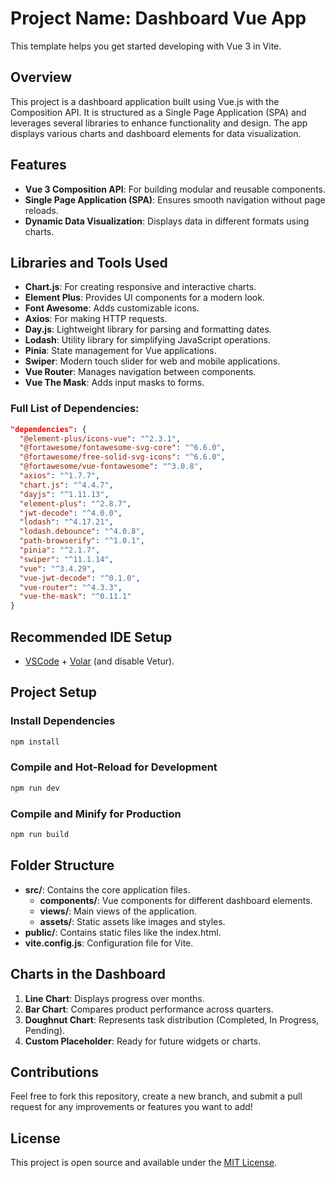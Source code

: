 # Project Name: Dashboard Vue App

This template helps you get started developing with Vue 3 in Vite.

## Overview

This project is a dashboard application built using Vue.js with the Composition API. It is structured as a Single Page Application (SPA) and leverages several libraries to enhance functionality and design. The app displays various charts and dashboard elements for data visualization.

## Features

- **Vue 3 Composition API**: For building modular and reusable components.
- **Single Page Application (SPA)**: Ensures smooth navigation without page reloads.
- **Dynamic Data Visualization**: Displays data in different formats using charts.

## Libraries and Tools Used

- **Chart.js**: For creating responsive and interactive charts.
- **Element Plus**: Provides UI components for a modern look.
- **Font Awesome**: Adds customizable icons.
- **Axios**: For making HTTP requests.
- **Day.js**: Lightweight library for parsing and formatting dates.
- **Lodash**: Utility library for simplifying JavaScript operations.
- **Pinia**: State management for Vue applications.
- **Swiper**: Modern touch slider for web and mobile applications.
- **Vue Router**: Manages navigation between components.
- **Vue The Mask**: Adds input masks to forms.

### Full List of Dependencies:

```json
"dependencies": {
  "@element-plus/icons-vue": "^2.3.1",
  "@fortawesome/fontawesome-svg-core": "^6.6.0",
  "@fortawesome/free-solid-svg-icons": "^6.6.0",
  "@fortawesome/vue-fontawesome": "^3.0.8",
  "axios": "^1.7.7",
  "chart.js": "^4.4.7",
  "dayjs": "^1.11.13",
  "element-plus": "^2.8.7",
  "jwt-decode": "^4.0.0",
  "lodash": "^4.17.21",
  "lodash.debounce": "^4.0.8",
  "path-browserify": "^1.0.1",
  "pinia": "^2.1.7",
  "swiper": "^11.1.14",
  "vue": "^3.4.29",
  "vue-jwt-decode": "^0.1.0",
  "vue-router": "^4.3.3",
  "vue-the-mask": "^0.11.1"
}
```

## Recommended IDE Setup

- [VSCode](https://code.visualstudio.com/) + [Volar](https://marketplace.visualstudio.com/items?itemName=Vue.volar) (and disable Vetur).

## Project Setup

### Install Dependencies

```sh
npm install
```

### Compile and Hot-Reload for Development

```sh
npm run dev
```

### Compile and Minify for Production

```sh
npm run build
```

## Folder Structure

- **src/**: Contains the core application files.
    - **components/**: Vue components for different dashboard elements.
    - **views/**: Main views of the application.
    - **assets/**: Static assets like images and styles.
- **public/**: Contains static files like the index.html.
- **vite.config.js**: Configuration file for Vite.

## Charts in the Dashboard

1. **Line Chart**: Displays progress over months.
2. **Bar Chart**: Compares product performance across quarters.
3. **Doughnut Chart**: Represents task distribution (Completed, In Progress, Pending).
4. **Custom Placeholder**: Ready for future widgets or charts.

## Contributions

Feel free to fork this repository, create a new branch, and submit a pull request for any improvements or features you want to add!

## License

This project is open source and available under the [MIT License](LICENSE).

